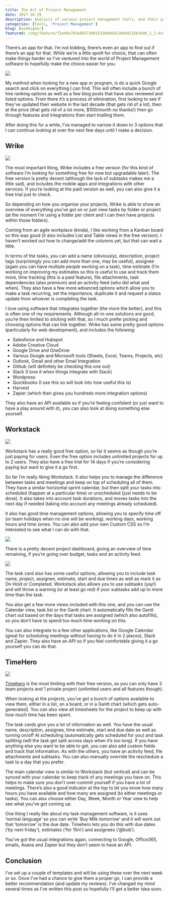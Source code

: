 ```yaml
---
title: The Art of Project Management
date: 2017-10-29
description: Analysis of various project management tools, and their pros and cons
categories: [Tools, 'Project Management']
blog: [aimhigher]
featured: /img/feature/f2e40a703a9837108153384d6d110db422563e98_1_1-6utdisoqjeefidwfabzg.jpg
---
```


There’s an app for that. I’m not kidding, there’s even an app to find out if there’s an app for that. While we’re a little spoilt for choice, that can often make things harder so I’ve ventured into the world of Project Management software to hopefully make the choice easier for you.

![](/img/tools/project-management/f2e40a703a9837108153384d6d110db422563e98_1_1-6utdisoqjeefidwfabzg.jpg)

My method when looking for a new app or program, is do a quick Google search and click on everything I can find. This will often include a bunch of hire ranking options as well as a few blog posts that have also reviewed and listed options. From there it’s a process of elimination, first looking to see if they’ve updated their website in the last decade (that gets rid of a lot), then at the price (that gets rid of a lot more, $100/month no thanks!) then go through features and integrations then start trialling them.

After doing this for a while, I’ve managed to narrow it down to 3 options that I can continue looking at over the next few days until I make a decision.

## Wrike

![](/img/tools/project-management/8b6dc9007b631f3c5aef186a79e86dfa745216bc_1_ckoeqmbh5gwis71phqzfiw.png)

The most important thing, Wrike includes a free version (for this kind of software I’m looking for something free for now but upgradable later). The free version is pretty decent (although the lack of subtasks makes me a little sad), and includes the mobile apps and integrations with other services. If you’re looking at the paid version as well, you can also give it a free trial just to check.

So depending on how you organise your projects, Wrike is able to show an overview of everything you’ve got on or just view tasks by folder or project (at the moment I’m using a folder per client and I can then have projects within those folders).

Coming from an agile workplace (kinda), I like working from a Kanban board so this was good (it also includes List and Table views in the free version). I haven’t worked out how to change/add the columns yet, but that can wait a little.

In terms of the tasks, you can add a name (obviously), description, project tags (surprisingly you can add more than one, may be useful), assignee (again you can have multiple people working on a task), time estimate (I’m working on improving my estimates so this is useful to use and track them more, time tracking (this is a paid feature), file attachments, task dependencies (also premium) and an activity feed (who did what and when). They also have a few more advanced options which allow you to make a task recurring, set the importance, duplicate it and request a status update from whoever is completing the task.

I love using software that integrates together (the more the better), and this is often one of my requirements. Although all-in-one solutions are good, you’re then limited to sticking with that, so I much prefer picking and choosing options that can link together. Wrike has some pretty good options (particularly for web development), and includes the following:

* Salesforce and Hubspot
* Adobe Creative Cloud
* Google Drive and OneDrive
* Various Google and Microsoft tools (Sheets, Excel, Teams, Projects, etc)
* Outlook, Gmail and other Email Integration
* Github (will definitely be checking this one out)
* Slack (I love it when things integrate with Slack)
* Wordpress
* Quickbooks (I use this so will look into how useful this is)
* Harvest
* Zapier (which then gives you hundreds more integration options)

They also have an API available so if you’re feeling confident (or just want to have a play around with it), you can also look at doing something else yourself.

## Workstack

![](/img/tools/project-management/cf34016cd45341f2af28c4d7d070385bfc33ea11_1_2ogytydlolhhplnzys9pea.png)

Workstack has a really good free option, so far it seems as though you’re just paying for users. Even the free option includes unlimited projects for up to 2 users. They also have a free trial for 14 days if you’re considering paying but want to give it a go first.

So far I’m really liking Workstack. It also helps you to manage the difference between tasks and meetings and keep on top of scheduling all of them. They have a similar horizontal sprint calendar, but then split your tasks into scheduled (happen at a particular time) or unscheduled (just needs to be done). It also takes into account task durations, and moves tasks into the next day if needed (taking into account any meetings already scheduled).

It also has good time management options, allowing you to specify time off (or team holidays when no one will be working), working days, working hours and time zones. You can also add your own Custom CSS so I’m interested to see what I can do with that.


![](/img/tools/project-management/a54ae01a7e5a0e4d83db0aae4ca0048138f48dc7_1_abwfp1nss2qyfjm8tm38mq.png)

There is a pretty decent project dashboard, giving an overview of time remaining, if you’re going over budget, tasks and an activity feed.

![](/img/tools/project-management/8faa0ac913296a54c9f66b6b3eaeab8f389d94cd_1_sm8pqwzp-o0rdktdpimya.png)

The task card also has some useful options, allowing you to include task name, project, assignee, estimate, start and due times as well as mark it as On Hold or Completed. Workstack also allows you to use subtasks (yay!) and will throw a warning (or at least go red) if your subtasks add up to more time than the task.

You also get a few more views included with this one, and you can use the Calendar view, task list or the Gantt chart. It automatically fills the Gantt chart out based on the days that tasks are assigned (which also autofills), so you don’t have to spend too much time working on this.

You can also integrate to a few other applications, like Google Calendar (great for scheduling meetings without having to do it in 2 places), Slack and Zapier. They also have an API so if you feel comfortable giving it a go yourself you can do that.

## TimeHero

![](/img/tools/project-management/68422f391da2e0f7c9b8a0ea1ab5482cbe9a514b_1_571mbc8czknu2x30r-xxoa.png)

[Timehero](https://app.timehero.com/) is the most limiting with their free version, as you can only have 3 team projects and 1 private project (unlimited users and all features though).

When looking at the projects, you’ve got a bunch of options available to view them, either in a list, on a board, or in a Gantt chart (which gets auto-generated). You can also view all timesheets for the project to keep up with how much time has been spent.

The task cards give you a lot of information as well. You have the usual name, description, assignee, time estimate, start and due date as well as turning on/off AI scheduling (automatically gets scheduled for you) and task splitting (will the task get split across days when it’s too long). If you have anything else you want to be able to get, you can also add custom fields and track that information. As with the others, you have an activity feed, file attachments and subtasks. You can also manually override the reschedule a task to a day that you prefer.

The main calendar view is similar to Workstack (but vertical) and can be synced with your calendar to keep track of any meetings you have on. This helps to make sure you don’t over-commit yourself if you have a lot of meetings. There’s also a good indicator at the top to let you know how many hours you have available and how many are assigned (to either meetings or tasks). You can also choose either Day, Week, Month or Year view to help see what you’ve got coming up.

One thing I really like about my task management software, is it uses ‘normal language’ so you can write ‘Buy Milk tomorrow’ and it will work out that ‘tomorrow’ is the due date. Timehero lets you do this with due dates (‘by next friday’), estimates (‘for 15m’) and assignees (‘@bob’).

You’ve got the usual integrations again, connecting to Google, Office365, emails, Asana and Zapier but they don’t seem to have an API.

## Conclusion

I’ve set up a couple of templates and will be using these over the next week or so. Once I’ve had a chance to give them a proper go, I can provide a better recommendation (and update my reviews). I’ve changed my mind several times as I’ve written this post so hopefully I’ll get a better idea soon.

